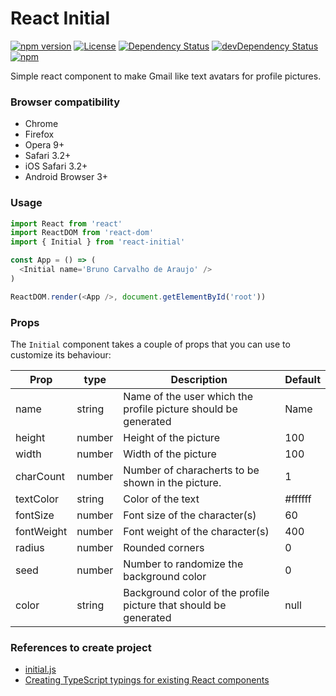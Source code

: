 **React Initial**
=============

[![npm version](https://badge.fury.io/js/react-initial.svg)](http://badge.fury.io/js/react-initial)
[![License](https://img.shields.io/npm/l/react-initial.svg)](https://www.npmjs.com/package/react-initial) 
[![Dependency Status](https://david-dm.org/brunocarvalhodearaujo/react-initial.svg?style=flat-square)](https://david-dm.org/brunocarvalhodearaujo/react-initial)
[![devDependency Status](https://david-dm.org/brunocarvalhodearaujo/react-initial/dev-status.svg?style=flat-square)](https://david-dm.org/brunocarvalhodearaujo/react-initial#info=devDependencies)
[![npm](https://img.shields.io/npm/dt/react-initial.svg)]()

Simple react component to make Gmail like text avatars for profile pictures.

### Browser compatibility
  - Chrome
  - Firefox
  - Opera 9+
  - Safari 3.2+
  - iOS Safari 3.2+
  - Android Browser 3+

### Usage

```js
import React from 'react'
import ReactDOM from 'react-dom'
import { Initial } from 'react-initial'

const App = () => (
  <Initial name='Bruno Carvalho de Araujo' />
)

ReactDOM.render(<App />, document.getElementById('root'))
```

### Props
The `Initial` component takes a couple of props that you can use to customize its behaviour:

| Prop       | type   | Description                                                    | Default  |
|------------|--------|----------------------------------------------------------------|----------|
| name       | string | Name of the user which the profile picture should be generated | Name     |
| height     | number | Height of the picture                                          | 100      |
| width      | number | Width of the picture                                           | 100      |
| charCount  | number | Number of characherts to be shown in the picture.              | 1        |
| textColor  | string | Color of the text                                              | #ffffff  |
| fontSize   | number | Font size of the character(s)                                  | 60       |
| fontWeight | number | Font weight of the character(s)                                | 400      |
| radius     | number | Rounded corners                                                | 0        |
| seed       | number | Number to randomize the background color                       | 0        |
| color      | string | Background color of the profile picture that should be generated| null    |


### References to create project
  - [initial.js](https://github.com/judesfernando/initial.js)
  - [Creating TypeScript typings for existing React components](https://templecoding.com/blog/2016/03/31/creating-typescript-typings-for-existing-react-components/)

